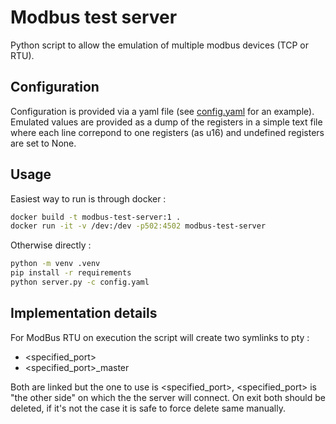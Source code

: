 # Modbus test server
Python script to allow the emulation of multiple modbus devices (TCP or RTU).

## Configuration
Configuration is provided via a yaml file (see [config.yaml](/config.yaml) for an example). Emulated values are provided as a dump of the registers in a simple text file where each line correpond to one registers (as u16) and undefined registers are set to None.

## Usage
Easiest way to run is through docker : 
```bash
docker build -t modbus-test-server:1 .
docker run -it -v /dev:/dev -p502:4502 modbus-test-server
```

Otherwise directly :
```bash
python -m venv .venv
pip install -r requirements
python server.py -c config.yaml
```

## Implementation details
For ModBus RTU on execution the script will create two symlinks to pty :
- \<specified_port\>
- \<specified_port\>_master

Both are linked but the one to use is \<specified_port\>, \<specified_port\> is "the other side" on which the the server will connect. On exit both should be deleted, if it's not the case it is safe to force delete same manually.
